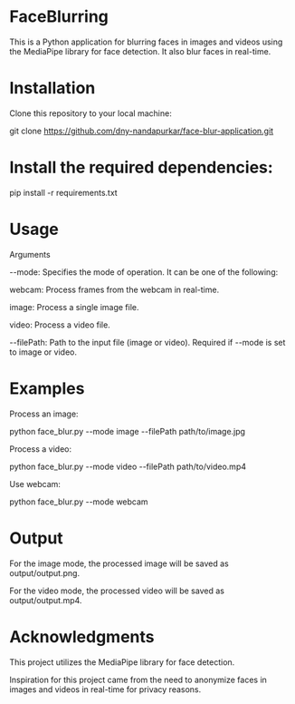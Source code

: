# FaceBlurring

This is a Python application for blurring faces in images and videos using the MediaPipe library for face detection. It also blur faces in real-time.

# Installation
Clone this repository to your local machine:

git clone https://github.com/dny-nandapurkar/face-blur-application.git


# Install the required dependencies:

pip install -r requirements.txt


# Usage

Arguments

--mode: Specifies the mode of operation. It can be one of the following:

 webcam: Process frames from the webcam in real-time.
 
 image: Process a single image file.
 
 video: Process a video file.
 
--filePath: Path to the input file (image or video). Required if --mode is set to image or video.


# Examples

Process an image:

python face_blur.py --mode image --filePath path/to/image.jpg


Process a video:

python face_blur.py --mode video --filePath path/to/video.mp4


Use webcam:

python face_blur.py --mode webcam


# Output

For the image mode, the processed image will be saved as output/output.png.

For the video mode, the processed video will be saved as output/output.mp4.


# Acknowledgments

This project utilizes the MediaPipe library for face detection.

Inspiration for this project came from the need to anonymize faces in images and videos in real-time for privacy reasons.
